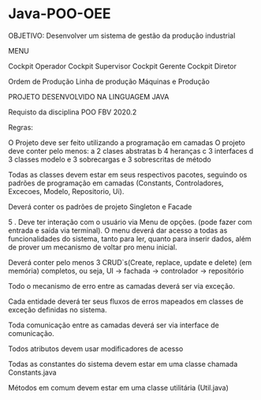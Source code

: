 # Java-POO-OEE
OBJETIVO: Desenvolver um sistema de gestão da produção industrial

MENU

Cockpit Operador
Cockpit Supervisor
Cockpit Gerente
Cockpit Diretor

Ordem de Produção
Linha de produção
Máquinas
e Produção

PROJETO DESENVOLVIDO NA LINGUAGEM JAVA

Requisto da disciplina POO FBV 2020.2

Regras:

O Projeto deve ser feito utilizando a programação em camadas
O projeto deve conter pelo menos:
a 2 clases abstratas b 4 heranças c 3 interfaces d 3 classes modelo e 3 sobrecargas e 3 sobrescritas de método

Todas as classes devem estar em seus respectivos pacotes, seguindo os padrões de programação em camadas (Constants, Controladores, Excecoes, Modelo, Repositorio, Ui).

Deverá conter os padrões de projeto Singleton e Facade

5 . Deve ter interação com o usuário via Menu de opções. (pode fazer com entrada e saída via terminal). O menu deverá dar acesso a todas as funcionalidades do sistema, tanto para ler, quanto para inserir dados, além de prover um mecanismo de voltar pro menu inicial.

Deverá conter pelo menos 3 CRUD`s(Create, replace, update e delete) (em memória) completos, ou seja, UI -> fachada -> controlador -> repositório

Todo o mecanismo de erro entre as camadas deverá ser via exceção.

Cada entidade deverá ter seus fluxos de erros mapeados em classes de exceção definidas no sistema.

Toda comunicação entre as camadas deverá ser via interface de comunicação.

Todos atributos devem usar modificadores de acesso

Todas as constantes do sistema devem estar em uma classe chamada Constants.java

Métodos em comum devem estar em uma classe utilitária (Util.java)